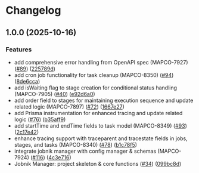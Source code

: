# Changelog

## 1.0.0 (2025-10-16)


### Features

* add comprehensive error handling from OpenAPI spec (MAPCO-7927) ([#89](https://github.com/MapColonies/jobnik-manager/issues/89)) ([225789d](https://github.com/MapColonies/jobnik-manager/commit/225789d6f16a96df96d7a92fe07a055557aad0e2))
* add cron job functionality for task cleanup (MAPCO-8350) ([#94](https://github.com/MapColonies/jobnik-manager/issues/94)) ([8de6cca](https://github.com/MapColonies/jobnik-manager/commit/8de6cca114ca076470663b10be037f95c43df02c))
* add isWaiting flag to stage creation for conditional status handling (MAPCO-7905) ([#40](https://github.com/MapColonies/jobnik-manager/issues/40)) ([e92d6a0](https://github.com/MapColonies/jobnik-manager/commit/e92d6a0efb8bb1127d1f473f2e0e3b05c04af218))
* add order field to stages for maintaining execution sequence and update related logic (MAPCO-7897) ([#72](https://github.com/MapColonies/jobnik-manager/issues/72)) ([1667e27](https://github.com/MapColonies/jobnik-manager/commit/1667e27a73c0512884cbf5be831069544b059936))
* add Prisma instrumentation for enhanced tracing and update related logic ([#76](https://github.com/MapColonies/jobnik-manager/issues/76)) ([b35aff9](https://github.com/MapColonies/jobnik-manager/commit/b35aff9c55963c770478091c7a8c8f2d97ee63de))
* add startTime and endTime fields to task model (MAPCO-8349) ([#93](https://github.com/MapColonies/jobnik-manager/issues/93)) ([2c17e42](https://github.com/MapColonies/jobnik-manager/commit/2c17e426aec4c9c56730d8985d7c4710a3846014))
* enhance tracing support with traceparent and tracestate fields in jobs, stages, and tasks (MAPCO-8340) ([#78](https://github.com/MapColonies/jobnik-manager/issues/78)) ([b1c78f5](https://github.com/MapColonies/jobnik-manager/commit/b1c78f5ca15a2731d1554d9037241fddbc6190b4))
* integrate jobnik manager with config manager & schemas (MAPCO-7924) ([#116](https://github.com/MapColonies/jobnik-manager/issues/116)) ([4c3e716](https://github.com/MapColonies/jobnik-manager/commit/4c3e716a12edf020c6c8f6982d514cd46fee9a42))
* Jobnik Manager: project skeleton & core functions ([#34](https://github.com/MapColonies/jobnik-manager/issues/34)) ([099bc8d](https://github.com/MapColonies/jobnik-manager/commit/099bc8d12c81b18f1d8f76d7658b23bed561e976))

